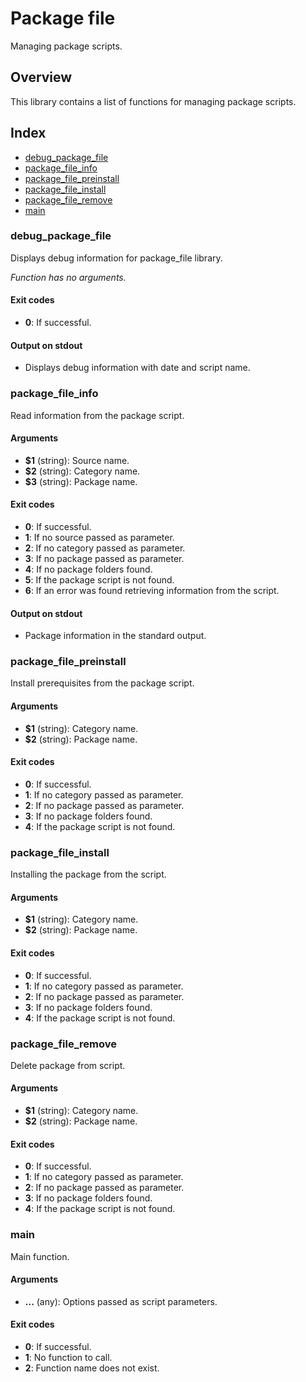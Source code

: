 # Package file

Managing package scripts.

## Overview

This library contains a list of functions for managing package scripts.

## Index

* [debug_package_file](#debugpackagefile)
* [package_file_info](#packagefileinfo)
* [package_file_preinstall](#packagefilepreinstall)
* [package_file_install](#packagefileinstall)
* [package_file_remove](#packagefileremove)
* [main](#main)

### debug_package_file

Displays debug information for package_file library.

_Function has no arguments._

#### Exit codes

* **0**: If successful.

#### Output on stdout

* Displays debug information with date and script name.

### package_file_info

Read information from the package script.

#### Arguments

* **$1** (string): Source name.
* **$2** (string): Category name.
* **$3** (string): Package name.

#### Exit codes

* **0**: If successful.
* **1**: If no source passed as parameter.
* **2**: If no category passed as parameter.
* **3**: If no package passed as parameter.
* **4**: If no package folders found.
* **5**: If the package script is not found.
* **6**: If an error was found retrieving information from the script.

#### Output on stdout

* Package information in the standard output.

### package_file_preinstall

Install prerequisites from the package script.

#### Arguments

* **$1** (string): Category name.
* **$2** (string): Package name.

#### Exit codes

* **0**: If successful.
* **1**: If no category passed as parameter.
* **2**: If no package passed as parameter.
* **3**: If no package folders found.
* **4**: If the package script is not found.

### package_file_install

Installing the package from the script.

#### Arguments

* **$1** (string): Category name.
* **$2** (string): Package name.

#### Exit codes

* **0**: If successful.
* **1**: If no category passed as parameter.
* **2**: If no package passed as parameter.
* **3**: If no package folders found.
* **4**: If the package script is not found.

### package_file_remove

Delete package from script.

#### Arguments

* **$1** (string): Category name.
* **$2** (string): Package name.

#### Exit codes

* **0**: If successful.
* **1**: If no category passed as parameter.
* **2**: If no package passed as parameter.
* **3**: If no package folders found.
* **4**: If the package script is not found.

### main

Main function.

#### Arguments

* **...** (any): Options passed as script parameters.

#### Exit codes

* **0**: If successful.
* **1**: No function to call.
* **2**: Function name does not exist.

